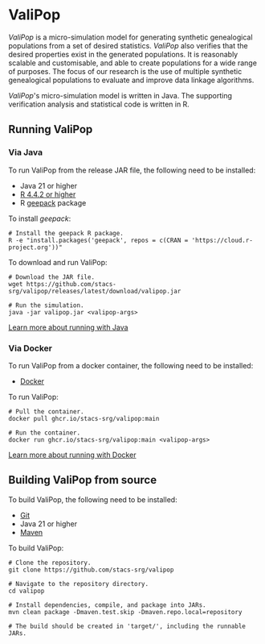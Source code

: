 # ValiPop

_ValiPop_ is a micro-simulation model for generating synthetic genealogical populations
from a set of desired statistics. _ValiPop_ also verifies that the 
desired properties exist in the generated populations. It is reasonably scalable and 
customisable, and able to create populations for a wide range of purposes.  The focus 
of our research is the use of multiple synthetic genealogical populations to evaluate and 
improve data linkage algorithms.

_ValiPop_'s micro-simulation model is written in Java. The supporting verification analysis 
and statistical code is written in R.

## Running ValiPop

### Via Java

To run ValiPop from the release JAR file, the following need to be installed:

- Java 21 or higher
- [R 4.4.2 or higher](https://cran.r-project.org/)
- R [geepack](https://cran.r-project.org/web/packages/geepack/index.html) package

To install _geepack_:

```shell
# Install the geepack R package.
R -e "install.packages('geepack', repos = c(CRAN = 'https://cloud.r-project.org'))"
```
To download and run ValiPop:

```shell
# Download the JAR file.
wget https://github.com/stacs-srg/valipop/releases/latest/download/valipop.jar

# Run the simulation.
java -jar valipop.jar <valipop-args>
```

[Learn more about running with Java](https://stacs-srg.github.io/valipop/usage/execution/java.html)


### Via Docker

To run ValiPop from a docker container, the following need to be installed:

- [Docker](https://www.docker.com/)

To run ValiPop:

```shell
# Pull the container.
docker pull ghcr.io/stacs-srg/valipop:main

# Run the container.
docker run ghcr.io/stacs-srg/valipop:main <valipop-args>
```

[Learn more about running with Docker](https://stacs-srg.github.io/valipop/usage/execution/docker.html)


## Building ValiPop from source

To build ValiPop, the following need to be installed:

- [Git](https://git-scm.com/)
- Java 21 or higher
- [Maven](https://maven.apache.org/)

To build ValiPop:

```shell
# Clone the repository.
git clone https://github.com/stacs-srg/valipop

# Navigate to the repository directory.
cd valipop

# Install dependencies, compile, and package into JARs.
mvn clean package -Dmaven.test.skip -Dmaven.repo.local=repository

# The build should be created in 'target/', including the runnable JARs.
```
